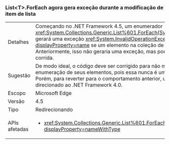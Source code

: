 ### <a name="listlttgtforeach-can-throw-exception-when-modifying-list-item"></a>List&lt;T&gt;.ForEach agora gera exceção durante a modificação de item de lista

|   |   |
|---|---|
|Detalhes|Começando no .NET Framework 4.5, um enumerador <xref:System.Collections.Generic.List%601.ForEach(System.Action{%600})> gerará uma exceção <xref:System.InvalidOperationException?displayProperty=name> se um elemento na coleção de chamada for modificado. Anteriormente, isso não geraria uma exceção, mas podia levar a condições de corrida.|
|Sugestão|De modo ideal, o código deve ser corrigido para não modificar listas durante a enumeração de seus elementos, pois essa nunca é uma operação segura. Porém, para reverter para o comportamento anterior, um aplicativo pode ser direcionado ao .NET Framework 4.0.|
|Escopo|Microsoft Edge|
|Versão|4.5|
|Tipo|Redirecionando|
|APIs afetadas|<ul><li><xref:System.Collections.Generic.List%601.ForEach(System.Action{%600})?displayProperty=nameWithType></li></ul>|

